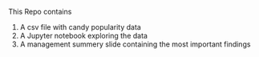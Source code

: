 This Repo contains 
1) A csv file with candy popularity data
2) A Jupyter notebook exploring the data
3) A management summery slide containing the most important findings
